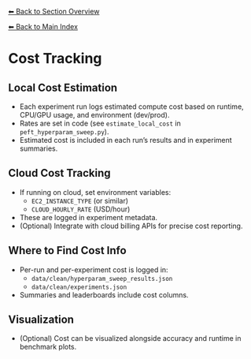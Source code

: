 [⬅ Back to Section Overview](README.md)

[⬅ Back to Main Index](../../INDEX.md)

# Cost Tracking

## Local Cost Estimation
- Each experiment run logs estimated compute cost based on runtime, CPU/GPU usage, and environment (dev/prod).
- Rates are set in code (see `estimate_local_cost` in `peft_hyperparam_sweep.py`).
- Estimated cost is included in each run’s results and in experiment summaries.

## Cloud Cost Tracking
- If running on cloud, set environment variables:
  - `EC2_INSTANCE_TYPE` (or similar)
  - `CLOUD_HOURLY_RATE` (USD/hour)
- These are logged in experiment metadata.
- (Optional) Integrate with cloud billing APIs for precise cost reporting.

## Where to Find Cost Info
- Per-run and per-experiment cost is logged in:
  - `data/clean/hyperparam_sweep_results.json`
  - `data/clean/experiments.json`
- Summaries and leaderboards include cost columns.

## Visualization
- (Optional) Cost can be visualized alongside accuracy and runtime in benchmark plots.